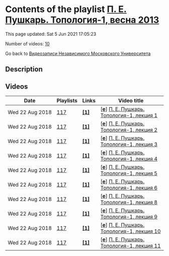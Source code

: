 # Contents of the playlist [П. Е. Пушкарь. Топология-1, весна 2013](https://www.youtube.com/playlist?list=PLp9ABVh6_x4EPbB65SO4yixLS7aCR8SU1)

This page updated: Sat 5 Jun 2021 17:05:23

Number of videos: [10](#videos)

Go back to [Видеозаписи Независимого Московского Университета](../README.md)

## Description



## Videos

|Date|Playlists|Links|Video title|
|---|---|---|---|
| Wed&nbsp;22&nbsp;Aug&nbsp;2018 | [117](../playlists/117 "П. Е. Пушкарь. Топология-1, весна 2013") | [**[1]**](http://ium.mccme.ru/s13/topology.html) | [[**e**](https://studio.youtube.com/video/ip44g4H_Teg/edit "Edit")] [П. Е. Пушкарь. Топология-1, лекция 1](https://www.youtube.com/watch?v=ip44g4H_Teg&list=PLp9ABVh6_x4EPbB65SO4yixLS7aCR8SU1 "Спецкурс НМУ. 13 февраля 2013 г. 17:30, НМУ 401 (Большой Власьевский пер., 11) http://ium.mccme.ru/s13/topology.html") |
| Wed&nbsp;22&nbsp;Aug&nbsp;2018 | [117](../playlists/117 "П. Е. Пушкарь. Топология-1, весна 2013") | [**[1]**](http://ium.mccme.ru/s13/topology.html) | [[**e**](https://studio.youtube.com/video/qVNcwZlicTg/edit "Edit")] [П. Е. Пушкарь. Топология-1, лекция 2](https://www.youtube.com/watch?v=qVNcwZlicTg&list=PLp9ABVh6_x4EPbB65SO4yixLS7aCR8SU1 "Спецкурс НМУ. 20 февраля 2013 г. 17:30, НМУ 401 (Большой Власьевский пер., 11) http://ium.mccme.ru/s13/topology.html") |
| Wed&nbsp;22&nbsp;Aug&nbsp;2018 | [117](../playlists/117 "П. Е. Пушкарь. Топология-1, весна 2013") | [**[1]**](http://ium.mccme.ru/s13/topology.html) | [[**e**](https://studio.youtube.com/video/5F6TEt2JaPY/edit "Edit")] [П. Е. Пушкарь. Топология-1, лекция 3](https://www.youtube.com/watch?v=5F6TEt2JaPY&list=PLp9ABVh6_x4EPbB65SO4yixLS7aCR8SU1 "Спецкурс НМУ. 27 февраля 2013 г. 17:30, НМУ 401 (Большой Власьевский пер., 11) http://ium.mccme.ru/s13/topology.html") |
| Wed&nbsp;22&nbsp;Aug&nbsp;2018 | [117](../playlists/117 "П. Е. Пушкарь. Топология-1, весна 2013") | [**[1]**](http://ium.mccme.ru/s13/topology.html) | [[**e**](https://studio.youtube.com/video/uoPaT6AoZbc/edit "Edit")] [П. Е. Пушкарь. Топология-1, лекция 4](https://www.youtube.com/watch?v=uoPaT6AoZbc&list=PLp9ABVh6_x4EPbB65SO4yixLS7aCR8SU1 "Спецкурс НМУ. 6 марта 2013 г. 17:30, НМУ 401 (Большой Власьевский пер., 11) http://ium.mccme.ru/s13/topology.html") |
| Wed&nbsp;22&nbsp;Aug&nbsp;2018 | [117](../playlists/117 "П. Е. Пушкарь. Топология-1, весна 2013") | [**[1]**](http://ium.mccme.ru/s13/topology.html) | [[**e**](https://studio.youtube.com/video/djsW_D8txsk/edit "Edit")] [П. Е. Пушкарь. Топология-1, лекция 5](https://www.youtube.com/watch?v=djsW_D8txsk&list=PLp9ABVh6_x4EPbB65SO4yixLS7aCR8SU1 "Спецкурс НМУ. 13 марта 2013 г. 17:30, НМУ 401 (Большой Власьевский пер., 11) http://ium.mccme.ru/s13/topology.html") |
| Wed&nbsp;22&nbsp;Aug&nbsp;2018 | [117](../playlists/117 "П. Е. Пушкарь. Топология-1, весна 2013") | [**[1]**](http://ium.mccme.ru/s13/topology.html) | [[**e**](https://studio.youtube.com/video/101Y6Z0ZGZU/edit "Edit")] [П. Е. Пушкарь. Топология-1, лекция 6](https://www.youtube.com/watch?v=101Y6Z0ZGZU&list=PLp9ABVh6_x4EPbB65SO4yixLS7aCR8SU1 "Спецкурс НМУ. 20 марта 2013 г. 17:30, НМУ 401 (Большой Власьевский пер., 11) http://ium.mccme.ru/s13/topology.html") |
| Wed&nbsp;22&nbsp;Aug&nbsp;2018 | [117](../playlists/117 "П. Е. Пушкарь. Топология-1, весна 2013") | [**[1]**](http://ium.mccme.ru/s13/topology.html) | [[**e**](https://studio.youtube.com/video/Xz8UVf-6f_A/edit "Edit")] [П. Е. Пушкарь. Топология-1, лекция 8](https://www.youtube.com/watch?v=Xz8UVf-6f_A&list=PLp9ABVh6_x4EPbB65SO4yixLS7aCR8SU1 "Спецкурс НМУ. 3 апреля 2013 г. 17:30, НМУ 401 (Большой Власьевский пер., 11) http://ium.mccme.ru/s13/topology.html") |
| Wed&nbsp;22&nbsp;Aug&nbsp;2018 | [117](../playlists/117 "П. Е. Пушкарь. Топология-1, весна 2013") | [**[1]**](http://ium.mccme.ru/s13/topology.html) | [[**e**](https://studio.youtube.com/video/kxSta63TNqo/edit "Edit")] [П. Е. Пушкарь. Топология-1, лекция 9](https://www.youtube.com/watch?v=kxSta63TNqo&list=PLp9ABVh6_x4EPbB65SO4yixLS7aCR8SU1 "Спецкурс НМУ. 10 апреля 2013 г. 17:30, НМУ 401 (Большой Власьевский пер., 11) http://ium.mccme.ru/s13/topology.html") |
| Wed&nbsp;22&nbsp;Aug&nbsp;2018 | [117](../playlists/117 "П. Е. Пушкарь. Топология-1, весна 2013") | [**[1]**](http://ium.mccme.ru/s13/topology.html) | [[**e**](https://studio.youtube.com/video/GBFAPUW9nok/edit "Edit")] [П. Е. Пушкарь. Топология-1, лекция 10](https://www.youtube.com/watch?v=GBFAPUW9nok&list=PLp9ABVh6_x4EPbB65SO4yixLS7aCR8SU1 "Спецкурс НМУ. 17 апреля 2013 г. 17:30, НМУ 401 (Большой Власьевский пер., 11) http://ium.mccme.ru/s13/topology.html") |
| Wed&nbsp;22&nbsp;Aug&nbsp;2018 | [117](../playlists/117 "П. Е. Пушкарь. Топология-1, весна 2013") | [**[1]**](http://ium.mccme.ru/s13/topology.html) | [[**e**](https://studio.youtube.com/video/IWZafDrpIS8/edit "Edit")] [П. Е. Пушкарь. Топология-1, лекция 11](https://www.youtube.com/watch?v=IWZafDrpIS8&list=PLp9ABVh6_x4EPbB65SO4yixLS7aCR8SU1 "Спецкурс НМУ. 24 апреля 2013 г. 17:30, НМУ 401 (Большой Власьевский пер., 11) http://ium.mccme.ru/s13/topology.html") |
